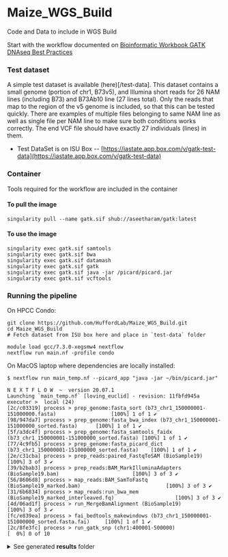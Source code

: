 # Maize_WGS_Build
Code and Data to include in WGS Build

Start with the workflow documented on [Bioinformatic Workbook GATK DNAseq Best Practices](https://bioinformaticsworkbook.org/dataAnalysis/VariantCalling/gatk-dnaseq-best-practices-workflow.html#gsc.tab=0)

### Test dataset

A simple test dataset is available (here)[/test-data]. This dataset contains a small genome (portion of chr1, B73v5), and Illumina short reads for 26 NAM lines (including B73) and B73Ab10 line (27 lines total).
Only the reads that map to the region of the v5 genome is included, so that this can be tested quickly.
There are examples of multiple files belonging to same NAM line as well as single file per NAM line to make sure both conditions works correctly.
The end VCF file should have exactly 27 individuals (lines) in them.

* Test DataSet is on ISU Box -- [https://iastate.app.box.com/v/gatk-test-data](https://iastate.app.box.com/v/gatk-test-data)

### Container 

Tools required for the workflow are included in the container

#### To pull the image

```
singularity pull --name gatk.sif shub://aseetharam/gatk:latest
```

#### To use the image

```
singularity exec gatk.sif samtools
singularity exec gatk.sif bwa
singularity exec gatk.sif datamash
singularity exec gatk.sif gatk
singularity exec gatk.sif java -jar /picard/picard.jar
singularity exec gatk.sif vcftools
```

### Running the pipeline

<!--
>
> If on a local laptop with nextflow installed:
> 
> ```
> nextflow run HuffordLab/Maize_WGS_Build
> ```
> 
> If on HPCC Condo:
> 
> ```
> module load gcc/7.3.0-xegsmw4 nextflow
> nextflow run HuffordLab/Maize_WGS_Build -profile condo
> ```
-->

On HPCC Condo:

```
git clone https://github.com/HuffordLab/Maize_WGS_Build.git
cd Maize_WGS_Build
# Fetch dataset from ISU box here and place in `test-data` folder

module load gcc/7.3.0-xegsmw4 nextflow
nextflow run main.nf -profile condo
```

On MacOS laptop where dependencies are locally installed:

```
$ nextflow run main_temp.nf --picard_app "java -jar ~/bin/picard.jar"

N E X T F L O W  ~  version 20.07.1
Launching `main_temp.nf` [loving_euclid] - revision: 11fbfd945a
executor >  local (24)
[2c/c03319] process > prep_genome:fasta_sort (b73_chr1_150000001-151000000.fasta)                  [100%] 1 of 1 ✔
[98/947da7] process > prep_genome:fasta_bwa_index (b73_chr1_150000001-151000000_sorted.fasta)      [100%] 1 of 1 ✔
[5f/a3dc4f] process > prep_genome:fasta_samtools_faidx (b73_chr1_150000001-151000000_sorted.fasta) [100%] 1 of 1 ✔
[77/4c9fb5] process > prep_genome:fasta_picard_dict (b73_chr1_150000001-151000000_sorted.fasta)    [100%] 1 of 1 ✔
[2e/c31cba] process > prep_reads:paired_FastqToSAM (BioSample19)                                   [100%] 3 of 3 ✔
[39/b2bab3] process > prep_reads:BAM_MarkIlluminaAdapters (BioSample19.bam)                        [100%] 3 of 3 ✔
[56/8606d8] process > map_reads:BAM_SamToFastq (BioSample19_marked.bam)                            [100%] 3 of 3 ✔
[31/6b6834] process > map_reads:run_bwa_mem (BioSample19_marked_interleaved.fq)                    [100%] 3 of 3 ✔
[4d/06ad1f] process > run_MergeBamAlignment (BioSample19)                                          [100%] 3 of 3 ✔
[fc/e839ea] process > fai_bedtools_makewindows (b73_chr1_150000001-151000000_sorted.fasta.fai)     [100%] 1 of 1 ✔
[2c/8fe3fc] process > run_gatk_snp (chr1:400001-500000)                                            [  0%] 0 of 10
```

<details><summary>See generated <b>results</b> folder</summary>

```
ls -l results/
#> total 5736
#> drwxr-xr-x  3 jenchang  staff    96B Sep 10 18:36 bedtools
#> drwxr-xr-x  8 jenchang  staff   256B Sep 10 18:36 bwa
#> drwxr-xr-x  3 jenchang  staff    96B Sep 10 18:36 createSeqDict
#> drwxr-xr-x  3 jenchang  staff    96B Sep 10 18:36 faidx
#> -rw-r--r--  1 jenchang  staff   2.8M Sep 10 18:36 report.html
#> drwxr-xr-x  3 jenchang  staff    96B Sep 10 18:36 seqLength
#> drwxr-xr-x  3 jenchang  staff    96B Sep 10 18:36 sortSeq
#> -rw-r--r--  1 jenchang  staff   6.4K Sep 10 18:36 timeline.html
```

</details>

<!--

<details><summary>See example HPCC Condo running output </summary>

In this case there are 101 slurm jobs on the queue so far. The process `fastqc` has a total of 258 jobs to submit (one for each `test-data` fastq file).

```
nextflow run main.nf -profile condo
#> N E X T F L O W  ~  version 20.07.1
#> Launching `main.nf` [boring_carson] - revision: 99983aad6a
#> executor >  slurm (101)
#> [0f/70feab] process > fastqc (null)         [  0%] 1 of 258
#> [f4/0b666a] process > gatk0_index_help      [  0%] 0 of 1
#> [ef/d2fbd1] process > gatk0_index (1)       [  0%] 0 of 1
#> [2d/c71570] process > gatk2_preprocess_help [100%] 1 of 1 ✔
#> [57/4481cd] process > gatk3_cmdsgen_help    [100%] 1 of 1 ✔
#> [cf/a201a6] process > gatk4_filter_help     [100%] 1 of 1 ✔
#> /work/GIF/jenchang/_wrkspc/_testremote/Maize_WGS_Build/test-data/ref/b73_chr1_150000001-151000000.fasta
#> /work/GIF/jenchang/_wrkspc/_testremote/Maize_WGS_Build/test-data/fastq/1721-5_S1_L004_R1_001.fastq.gz
#> /work/GIF/jenchang/_wrkspc/_testremote/Maize_WGS_Build/test-data/fastq/CML333_S0_L001_R2_001.fastq.gz
#> /work/GIF/jenchang/_wrkspc/_testremote/Maize_WGS_Build/test-data/fastq/1508-1_S1_L004_R2_001.fa
```
</details>


All output is in a `results` folder.

<details><summary>See explaination of <b>results</b> folder</summary>
  
  ```
  results/
    |_ report.html       # detailed breakdown of which processes where run on what input
    |_ timeline.html     # gantt chart-like timeline of each process and how long it ran
    |
    |_ fastqc/           # Contains the html files generated by fastqc quality check
    |_ 0_index/          # Contains the genome index files generated by gatk0
    |_ ....
  ```
  
</details>

-->




